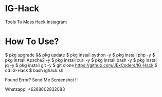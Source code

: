 # IG-Hack
Tools To Mass Hack Instagram

# How To Use?
$ pkg upgrade && pkg update
$ pkg install python -y
$ pkg install php -y
$ pkg install Apache2 -y
$ pkg install curl -y
$ pkg install bash -y
$ pkg install jq -y
$ pkg install git -y
$ git clone https://github.com/JExCoders/IG-Hack
$ cd IG-Hack
$ bash ighack.sh

Found Error? Send Me Screenshot !!

Whatsapp: +6288802832083



